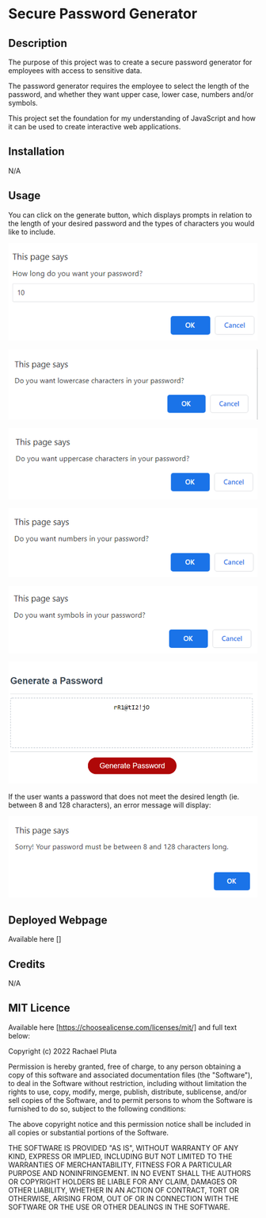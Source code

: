 # Secure Password Generator

## Description
The purpose of this project was to create a secure password generator for employees with access to sensitive data.

The password generator requires the employee to select the length of the password, and whether they want upper case, lower case, numbers and/or symbols.

This project set the foundation for my understanding of JavaScript and how it can be used to create interactive web applications.

## Installation
N/A

## Usage
You can click on the generate button, which displays prompts in relation to the length of your desired password and the types of characters you would like to include.

![White prompt box asking the user how long they want their password to be](https://raw.githubusercontent.com/rachael-pluta/secure-password-generator/main/assets/images/password-length.png) 

![White prompt box asking the user if they want lowercase characters in their password](https://raw.githubusercontent.com/rachael-pluta/secure-password-generator/main/assets/images/lower-case-prompt.png)

![White prompt box asking the user if they want uppercase characters in their password](https://raw.githubusercontent.com/rachael-pluta/secure-password-generator/main/assets/images/uppercase-prompt.png)

![White prompt box asking the user if they want numbers in their password](https://raw.githubusercontent.com/rachael-pluta/secure-password-generator/main/assets/images/numbers-prompt.png)

![White prompt box asking the user if they want symbols in their password](https://raw.githubusercontent.com/rachael-pluta/secure-password-generator/main/assets/images/symbols-prompt.png)

![Example of generated password with 10 characters, uppercase and lowercase characters, and numbers and symbols](https://raw.githubusercontent.com/rachael-pluta/secure-password-generator/main/assets/images/generated-password.png)

If the user wants a password that does not meet the desired length (ie. between 8 and 128 characters), an error message will display:

![White prompt telling the user their password must be between 8 and 128 characters long](https://raw.githubusercontent.com/rachael-pluta/secure-password-generator/main/assets/images/error-message.png)

## Deployed Webpage
Available here []

## Credits
N/A

## MIT Licence

Available here [https://choosealicense.com/licenses/mit/] and full text below:

Copyright (c) 2022 Rachael Pluta

Permission is hereby granted, free of charge, to any person obtaining a copy
of this software and associated documentation files (the "Software"), to deal
in the Software without restriction, including without limitation the rights
to use, copy, modify, merge, publish, distribute, sublicense, and/or sell
copies of the Software, and to permit persons to whom the Software is
furnished to do so, subject to the following conditions:

The above copyright notice and this permission notice shall be included in all
copies or substantial portions of the Software.

THE SOFTWARE IS PROVIDED "AS IS", WITHOUT WARRANTY OF ANY KIND, EXPRESS OR
IMPLIED, INCLUDING BUT NOT LIMITED TO THE WARRANTIES OF MERCHANTABILITY,
FITNESS FOR A PARTICULAR PURPOSE AND NONINFRINGEMENT. IN NO EVENT SHALL THE
AUTHORS OR COPYRIGHT HOLDERS BE LIABLE FOR ANY CLAIM, DAMAGES OR OTHER
LIABILITY, WHETHER IN AN ACTION OF CONTRACT, TORT OR OTHERWISE, ARISING FROM,
OUT OF OR IN CONNECTION WITH THE SOFTWARE OR THE USE OR OTHER DEALINGS IN THE
SOFTWARE.

